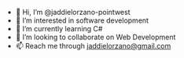 - 👋 Hi, I’m @jaddielorzano-pointwest
- 👀 I’m interested in software development
- 🌱 I’m currently learning C#
- 💞️ I’m looking to collaborate on Web Development
- 📫 Reach me through jaddielorzano@gmail.com

<!---
jaddielorzano-pointwest/jaddielorzano-pointwest is a ✨ special ✨ repository because its `README.md` (this file) appears on your GitHub profile.
You can click the Preview link to take a look at your changes.
--->
